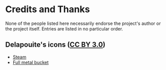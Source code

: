 # Credits and Thanks

None of the people listed here necessarily endorse the project's author or the project itself.
Entries are listed in no particular order.

## Delapouite's icons ([CC BY 3.0](http://creativecommons.org/licenses/by/3.0/))

- [Steam](https://game-icons.net/1x1/delapouite/steam.html)
- [Full metal bucket](https://game-icons.net/1x1/delapouite/full-metal-bucket.html)
